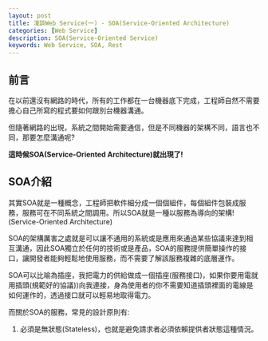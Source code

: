 ```yaml
---
layout: post
title: 淺談Web Service(一) - SOA(Service-Oriented Architecture)
categories: [Web Service]
description: SOA(Service-Oriented Service)
keywords: Web Service, SOA, Rest
---
```


## 前言
在以前還沒有網路的時代，所有的工作都在一台機器底下完成，工程師自然不需要擔心自己所寫的程式要如何跟別台機器溝通。

但隨著網路的出現，系統之間開始需要通信，但是不同機器的架構不同，語言也不同，那要怎麼溝通呢?

**這時候SOA(Service-Oriented Architecture)就出現了!**


## SOA介紹
其實SOA就是一種概念，工程師把軟件細分成一個個組件，每個組件包裝成服務，服務可在不同系統之間調用。所以SOA就是一種以服務為導向的架構! (Service-Oriented Architecture)

SOA的架構厲害之處就是可以讓不通用的系統或是應用來通過某些協議來達到相互溝通，因此SOA獨立於任何的技術或是產品，SOA的服務提供簡單操作的接口，讓開發者能夠輕鬆地使用服務，而不需要了解該服務複雜的底層運作。

SOA可以比喻為插座，我把電力的供給做成一個插座(服務接口)，如果你要用電就用插頭(規範好的協議))向我連接，身為使用者的你不需要知道插頭裡面的電線是如何運作的，透過接口就可以輕易地取得電力。

而關於SOA的服務，常見的設計原則有:
1. 必須是無狀態(Stateless)，也就是避免請求者必須依賴提供者狀態這種情況。

